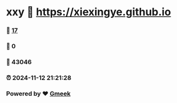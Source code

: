 # xxy :link: https://xiexingye.github.io 
### :page_facing_up: [17](https://xiexingye.github.io/tag.html) 
### :speech_balloon: 0 
### :hibiscus: 43046 
### :alarm_clock: 2024-11-12 21:21:28 
### Powered by :heart: [Gmeek](https://github.com/Meekdai/Gmeek)
